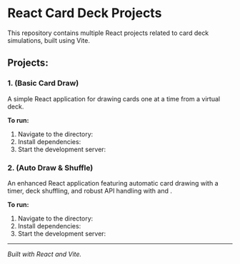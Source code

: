 # React Card Deck Projects

This repository contains multiple React projects related to card deck simulations, built using Vite.

## Projects:

### 1.  (Basic Card Draw)
A simple React application for drawing cards one at a time from a virtual deck.

**To run:**
1. Navigate to the  directory: 
2. Install dependencies: 
3. Start the development server: 

### 2.  (Auto Draw & Shuffle)
An enhanced React application featuring automatic card drawing with a timer, deck shuffling, and robust API handling with  and .

**To run:**
1. Navigate to the  directory: 
2. Install dependencies: 
3. Start the development server: 

---
*Built with React and Vite.*

